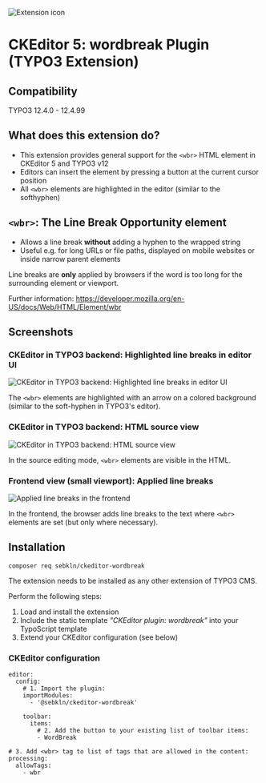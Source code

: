 ![Extension icon](Resources/Public/Icons/Extension.svg)

# CKEditor 5: wordbreak Plugin (TYPO3 Extension)

## Compatibility

TYPO3 12.4.0 - 12.4.99

## What does this extension do?

- This extension provides general support for the `<wbr>` HTML element in CKEditor 5 and TYPO3 v12
- Editors can insert the element by pressing a button at the current cursor position
- All `<wbr>` elements are highlighted in the editor (similar to the softhyphen)

## `<wbr>`: The Line Break Opportunity element

* Allows a line break **without** adding a hyphen to the wrapped string
* Useful e.g. for long URLs or file paths, displayed on mobile websites or inside narrow parent elements

Line breaks are **only** applied by browsers if the word is too long for the surrounding element or viewport.

Further information: https://developer.mozilla.org/en-US/docs/Web/HTML/Element/wbr

## Screenshots

### CKEditor in TYPO3 backend: Highlighted line breaks in editor UI

![CKEditor in TYPO3 backend: Highlighted line breaks in editor UI](Documentation/Images/rte-wbr-editor.png)

The `<wbr>` elements are highlighted with an arrow on a colored background
(similar to the soft-hyphen in TYPO3's editor).

### CKEditor in TYPO3 backend: HTML source view

![CKEditor in TYPO3 backend: HTML source view](Documentation/Images/rte-wbr-sourcemode.png)

In the source editing mode, `<wbr>` elements are visible in the HTML.

### Frontend view (small viewport): Applied line breaks

![Applied line breaks in the frontend](Documentation/Images/frontend-wbr.png)

In the frontend, the browser adds line breaks to the text where `<wbr>` elements are set
(but only where necessary).

## Installation

`composer req sebkln/ckeditor-wordbreak`

The extension needs to be installed as any other extension of TYPO3 CMS.

Perform the following steps:

1. Load and install the extension
2. Include the static template *"CKEditor plugin: wordbreak"* into your TypoScript template
3. Extend your CKEditor configuration (see below)

### CKEditor configuration

```
editor:
  config:
    # 1. Import the plugin:
    importModules:
      - '@sebkln/ckeditor-wordbreak'

    toolbar:
      items:
        # 2. Add the button to your existing list of toolbar items:
        - WordBreak

# 3. Add <wbr> tag to list of tags that are allowed in the content:
processing:
  allowTags:
    - wbr
```
